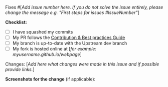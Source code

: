 Fixes #[*Add issue number here. If you do not solve the issue entirely, please change the message e.g. "First steps for issues #IssueNumber"*]

**Checklist:**

- [ ] I have squashed my commits
- [ ] My PR follows the [Contribution & Best practices Guide](https://bit.ly/emortech-dev-best-practices)
- [ ] My branch is up-to-date with the Upstream dev branch
- [ ] My fork is hosted online at [*for example: myusername.github.io/webpage*]

Changes: [*Add here what changes were made in this issue and if possible provide links.*]

**Screenshots for the change** (if applicable):
